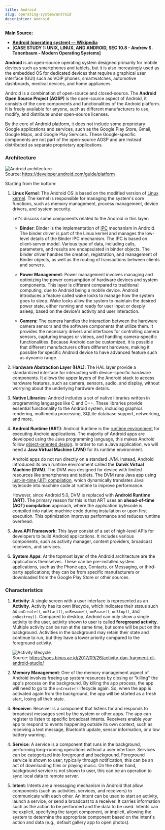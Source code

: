 ```yaml
---
title: Android
slug: operating-system/android
description: Android
---
```


**Main Source:**

- **[Android (operating system) — Wikipedia](<https://en.wikipedia.org/wiki/Android_(operating_system)>)**
- **[CASE STUDY 1: UNIX, LINUX, AND ANDROID, SEC 10.8 - Andrew S. Tanenbaum - Modern Operating Systems]**

**Android** is an open-source operating system designed primarily for mobile devices such as smartphones and tablets, but it is also increasingly used as the embedded OS for dedicated devices that require a graphical user interface (GUI) such as VOIP phones, smartwatches, automotive dashboards, medical devices, and home appliances.

Android is a combination of open-source and closed-source. The **Android Open Source Project (AOSP)** is the open-source aspect of Android, it consists of the core components and functionalities of the Android platform. It is freely available for anyone, such as different manufacturers to use, modify, and distribute under open-source licenses.

By the core of Android platform, it does not include some proprietary Google applications and services, such as the Google Play Store, Gmail, Google Maps, and Google Play Services. These Google-specific components are not part of the open-source AOSP and are instead distributed as separate proprietary applications.

### Architecture

![Android architecture](./android-architecture.png)  
Source: https://developer.android.com/guide/platform

Starting from the bottom:

1. **Linux Kernel**: The Android OS is based on the modified version of [Linux kernel](/cs-notes/operating-system/linux-kernel). The kernel is responsible for managing the system's core functions, such as memory management, process management, device drivers, and system security.

   Let's discuss some components related to the Android in this layer:

   - **Binder**: Binder is the implementation of [IPC](/cs-notes/operating-system/inter-process-communication) mechanism in Android. The binder driver is part of the Linux kernel and manages the low-level details of the Binder IPC mechanism. The IPC is based on client-server model. Various type of data, including calls, parameters, and results are encapsulated in binder objects. The binder driver handles the creation, registration, and management of Binder objects, as well as the routing of transactions between clients and servers.

   - **Power Management**: Power management involves managing and optimizing the power consumption of hardware devices and system components. This layer is different compared to traditional computing, due to Android being a mobile device. Android introduces a feature called wake locks to manage how the system goes to sleep. Wake locks allow the system to maintain the desired power state, either running and ready for user input or deeply asleep, based on the device's activity and user interaction.

   - **Camera**: The camera handles the interaction between the hardware camera sensors and the software components that utilize them. It provides the necessary drivers and interfaces for controlling camera sensors, capturing images or videos, and handling camera-specific functionalities. Because Android can be customized, it is possible that different manufacturers offers different hardware, making it possible for specific Android device to have advanced feature such as dynamic range.

2. **Hardware Abstraction Layer (HAL)**: The HAL layer provide a standardized interface for interacting with device-specific hardware components. It allows the upper layers of the Android stack to access hardware features, such as camera, sensors, audio, and display, without worrying about the underlying hardware details.

3. **Native Libraries**: Android includes a set of native libraries written in programming languages like C and C++. These libraries provide essential functionality to the Android system, including graphics rendering, multimedia processing, SQLite database support, networking, and more.

4. **Android Runtime (ART)**: Android Runtime is the [runtime environment](/cs-notes/computer-and-programming-fundamentals/runtime-environment) for executing Android applications. The majority of Android apps are developed using the Java programming language, this makes Android follow [object-oriented design](/cs-notes/computer-and-programming-fundamentals/object-oriented-programming). In order to run a Java application, we will need a **Java Virtual Machine (JVM)** for its runtime environment.

   Android apps do not run directly on a standard JVM. Instead, Android introduced its own runtime environment called the **Dalvik Virtual Machine (DVM)**. The DVM was designed for device with limited resources like smartphones and tablets. The DVM runs Java app using [just-in-time (JIT) compilation](/cs-notes/computer-and-programming-fundamentals/interpreter#jit-compilation), which dynamically translates Java bytecode into machine code at runtime to improve performance.

   However, since Android 5.0, DVM is replaced with **Android Runtime (ART)**. The primary reason for this is that ART uses an **ahead-of-time (AOT) compilation** approach, where the application bytecode is compiled into native machine code during installation or upon first execution. This optimization improves performance and reduces runtime overhead.

5. **Java API Framework**: This layer consist of a set of high-level APIs for developers to build Android applications. It includes various components, such as activity manager, content providers, broadcast receivers, and services.

6. **System Apps**: At the topmost layer of the Android architecture are the applications themselves. These can be pre-installed system applications, such as the Phone app, Contacts, or Messaging, or third-party applications; they can be from specific manufacturers or downloaded from the Google Play Store or other sources.

### Characteristics

1. **Activity**: A single screen with a user interface is represented as an **Activity**. Activity has its own lifecycle, which indicates their status such as `onCreate()`, `onStart()`, `onResume()`, `onPause()`, `onStop()`, and `onDestroy()`. Compared to desktop, Android can only show a single activity to the user, activity shown to user is called **foreground activity**. Multiple activity can be run at the same time, but some will be put on the background. Activities in the background may retain their state and continue to run, but they have a lower priority compared to the foreground activity.

   ![Activity lifecycle](./activity.png)  
   Source: https://socs.binus.ac.id/2017/09/26/activity-dan-fragment-di-android-studio/

2. **Memory Management**: One of the memory management aspect of Android involves freeing up system resources by closing or "killing" the app's process on the background. By killing the app process, the app will need to go to the `onCreate()` lifecycle again. So, when the app is activated again from the background, the app will be started as a fresh start, losing all their state.

3. **Receiver**: Receiver is a component that listens for and responds to broadcast messages sent by the system or other apps. The app can register to listen to specific broadcast intents. Receivers enable your app to respond to events happening outside its own context, such as receiving a text message, Bluetooth update, sensor information, or a low battery warning.

4. **Service**: A service is a component that runs in the background, performing long-running operations without a user interface. Services can be categorized into foreground and background. Foreground service is shown to user, typically through notification, this can be an act of downloading files or playing music. On the other hand, background service is not shown to user, this can be an operation to sync local data to remote server.

5. **Intent**: Intents are a messaging mechanism in Android that allow components (such as activities, services, and receivers) to communicate with each other. An intent can be used to start an activity, launch a service, or send a broadcast to a receiver. It carries information such as the action to be performed and the data to be used. Intents can be explicit, specifying the target component, or implicit, allowing the system to determine the appropriate component based on the intent's action and data (e.g., default gallery app to open photos).
